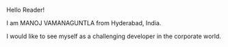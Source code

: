Hello Reader!

I am MANOJ VAMANAGUNTLA from Hyderabad, India.

I would like to see myself as a challenging developer in the corporate world.
